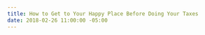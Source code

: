 ```yaml
---
title: How to Get to Your Happy Place Before Doing Your Taxes
date: 2018-02-26 11:00:00 -05:00
---
```


